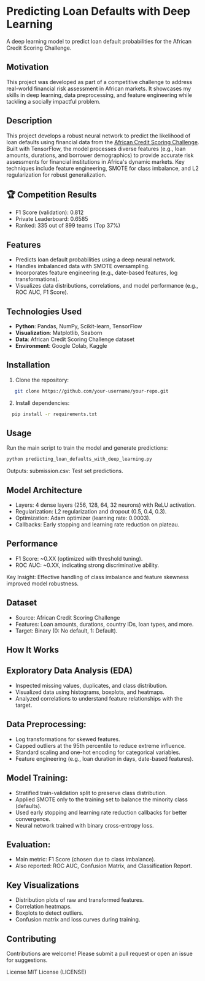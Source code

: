 # Predicting Loan Defaults with Deep Learning

A deep learning model to predict loan default probabilities for the African Credit Scoring Challenge.

## Motivation
This project was developed as part of a competitive challenge to address real-world financial risk assessment in African markets. It showcases my skills in deep learning, data preprocessing, and feature engineering while tackling a socially impactful problem. 

## Description

This project develops a robust neural network to predict the likelihood of loan defaults using financial data from the [African Credit Scoring Challenge](https://zindi.africa/competitions/african-credit-scoring-challenge). Built with TensorFlow, the model processes diverse features (e.g., loan amounts, durations, and borrower demographics) to provide accurate risk assessments for financial institutions in Africa's dynamic markets. Key techniques include feature engineering, SMOTE for class imbalance, and L2 regularization for robust generalization.


## 🏆 Competition Results
- F1 Score (validation): 0.812
- Private Leaderboard: 0.6585
- Ranked: 335 out of 899 teams (Top 37%)

## Features

- Predicts loan default probabilities using a deep neural network.
- Handles imbalanced data with SMOTE oversampling.
- Incorporates feature engineering (e.g., date-based features, log transformations).
- Visualizes data distributions, correlations, and model performance (e.g., ROC AUC, F1 Score).

## Technologies Used

- **Python**: Pandas, NumPy, Scikit-learn, TensorFlow
- **Visualization**: Matplotlib, Seaborn
- **Data**: African Credit Scoring Challenge dataset
- **Environment**: Google Colab, Kaggle

## Installation

1. Clone the repository:
```bash
   git clone https://github.com/your-username/your-repo.git
```
2. Install dependencies:
  ```bash
    pip install -r requirements.txt
  ```

## Usage
Run the main script to train the model and generate predictions:
```bash
python predicting_loan_defaults_with_deep_learning.py
```
Outputs:
submission.csv: Test set predictions.

## Model Architecture
- Layers: 4 dense layers (256, 128, 64, 32 neurons) with ReLU activation.
- Regularization: L2 regularization and dropout (0.5, 0.4, 0.3).
- Optimization: Adam optimizer (learning rate: 0.0003).
- Callbacks: Early stopping and learning rate reduction on plateau.

## Performance
- F1 Score: ~0.XX (optimized with threshold tuning).
- ROC AUC: ~0.XX, indicating strong discriminative ability.

Key Insight: Effective handling of class imbalance and feature skewness improved model robustness.

## Dataset
- Source: African Credit Scoring Challenge
- Features: Loan amounts, durations, country IDs, loan types, and more.
- Target: Binary (0: No default, 1: Default).

## How It Works
## Exploratory Data Analysis (EDA)
- Inspected missing values, duplicates, and class distribution.
- Visualized data using histograms, boxplots, and heatmaps.
- Analyzed correlations to understand feature relationships with the target.

## Data Preprocessing:
- Log transformations for skewed features.
- Capped outliers at the 95th percentile to reduce extreme influence.
- Standard scaling and one-hot encoding for categorical variables.
- Feature engineering (e.g., loan duration in days, date-based features).

## Model Training:
- Stratified train-validation split to preserve class distribution.
- Applied SMOTE only to the training set to balance the minority class (defaults).
- Used early stopping and learning rate reduction callbacks for better convergence.
- Neural network trained with binary cross-entropy loss.

## Evaluation:
- Main metric: F1 Score (chosen due to class imbalance).
- Also reported: ROC AUC, Confusion Matrix, and Classification Report.

## Key Visualizations
- Distribution plots of raw and transformed features.
- Correlation heatmaps.
- Boxplots to detect outliers.
- Confusion matrix and loss curves during training.

## Contributing
Contributions are welcome! Please submit a pull request or open an issue for suggestions.

License
MIT License (LICENSE)

